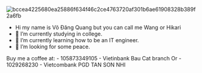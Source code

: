 ![bccea4225680ea25886f634f46c2ce4763720af301b6ae61908328b389f2a6fb](https://user-images.githubusercontent.com/94774447/146408630-4decf956-1ffb-4e30-8c6a-f881ef93394a.jpg)



- Hi my name is Võ Đăng Quang but you can call me Wang or Hikari
- 🔭 I’m currently studying in college.
- 🌱 I’m currently learning how to be an IT engineer.
- 🤔 I’m looking for some peace.



Buy me a coffee at:
        - 105873349105 - Vietinbank Bau Cat branch
Or      - 1029268230 - Vietcombank PGD TAN SON NHI
